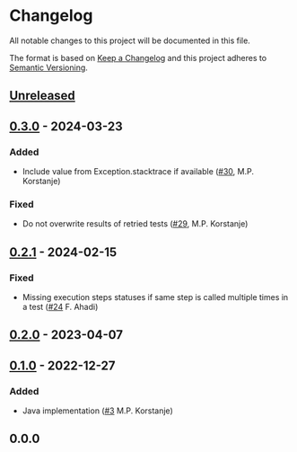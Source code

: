 # Changelog

All notable changes to this project will be documented in this file.

The format is based on [Keep a Changelog](https://keepachangelog.com/en/1.0.0/)
and this project adheres to [Semantic Versioning](https://semver.org/spec/v2.0.0.html).

## [Unreleased]

## [0.3.0] - 2024-03-23
### Added
- Include value from Exception.stacktrace if available ([#30](https://github.com/cucumber/cucumber-junit-xml-formatter/pull/30), M.P. Korstanje)

### Fixed
- Do not overwrite results of retried tests ([#29](https://github.com/cucumber/cucumber-junit-xml-formatter/pull/29), M.P. Korstanje)

## [0.2.1] - 2024-02-15
### Fixed
- Missing execution steps statuses if same step is called multiple times in a test ([#24](https://github.com/cucumber/cucumber-junit-xml-formatter/pull/24) F. Ahadi)

## [0.2.0] - 2023-04-07

## [0.1.0] - 2022-12-27
### Added
- Java implementation ([#3](https://github.com/cucumber/cucumber-junit-xml-formatter/pull/3) M.P. Korstanje)

## 0.0.0

[Unreleased]: https://github.com/cucumber/cucumber-junit-xml-formatter/compare/v0.3.0...HEAD
[0.3.0]: https://github.com/cucumber/cucumber-junit-xml-formatter/compare/v0.2.1...v0.3.0
[0.2.1]: https://github.com/cucumber/cucumber-junit-xml-formatter/compare/v0.2.0...v0.2.1
[0.2.0]: https://github.com/cucumber/cucumber-junit-xml-formatter/compare/v0.1.0...v0.2.0
[0.1.0]: https://github.com/cucumber/cucumber-junit-xml-formatter/compare/438ec1f6218a849eb2a684982e2ff7e304a3155f...v0.0.0
